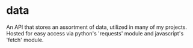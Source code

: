 # data
An API that stores an assortment of data, utilized in many of my projects. Hosted for easy access via python's 'requests' module and javascript's 'fetch' module.
